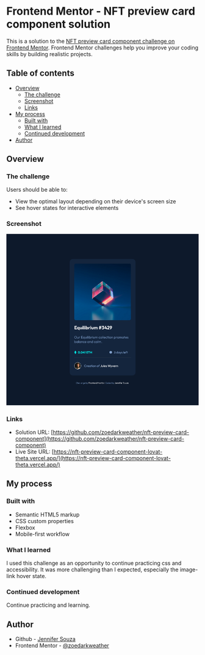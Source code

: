 # Frontend Mentor - NFT preview card component solution

This is a solution to the [NFT preview card component challenge on Frontend Mentor](https://www.frontendmentor.io/challenges/nft-preview-card-component-SbdUL_w0U). Frontend Mentor challenges help you improve your coding skills by building realistic projects.

## Table of contents

- [Overview](#overview)
  - [The challenge](#the-challenge)
  - [Screenshot](#screenshot)
  - [Links](#links)
- [My process](#my-process)
  - [Built with](#built-with)
  - [What I learned](#what-i-learned)
  - [Continued development](#continued-development)
- [Author](#author)

## Overview

### The challenge

Users should be able to:

- View the optimal layout depending on their device's screen size
- See hover states for interactive elements

### Screenshot

![](./screenshot.png)

### Links

- Solution URL: [https://github.com/zoedarkweather/nft-preview-card-component](https://github.com/zoedarkweather/nft-preview-card-component)
- Live Site URL: [https://nft-preview-card-component-lovat-theta.vercel.app/](https://nft-preview-card-component-lovat-theta.vercel.app/)

## My process

### Built with

- Semantic HTML5 markup
- CSS custom properties
- Flexbox
- Mobile-first workflow

### What I learned

I used this challenge as an opportunity to continue practicing css and accessibility. It was more challenging than I expected, especially the image-link hover state.

### Continued development

Continue practicing and learning.

## Author

- Github - [Jennifer Souza](https://github.com/zoedarkweather)
- Frontend Mentor - [@zoedarkweather](https://www.frontendmentor.io/profile/zoedarkweather)  
